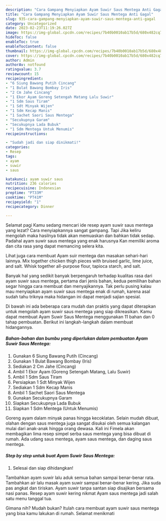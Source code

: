 ```yaml
---
description: "Cara Gampang Menyiapkan Ayam Suwir Saus Mentega Anti Gagal"
title: "Cara Gampang Menyiapkan Ayam Suwir Saus Mentega Anti Gagal"
slug: 935-cara-gampang-menyiapkan-ayam-suwir-saus-mentega-anti-gagal
category: Uncategorized
date: 2023-02-23T11:19:26.027Z
image: https://img-global.cpcdn.com/recipes/7b40b0010ab17b5d/680x482cq70/ayam-suwir-saus-mentega-foto-resep-utama.jpg
hideToc: false
enableToc: true
enableTocContent: false
thumbnail: https://img-global.cpcdn.com/recipes/7b40b0010ab17b5d/680x482cq70/ayam-suwir-saus-mentega-foto-resep-utama.jpg
cover: https://img-global.cpcdn.com/recipes/7b40b0010ab17b5d/680x482cq70/ayam-suwir-saus-mentega-foto-resep-utama.jpg
author: Admin
authorAv: notfound
ratingvalue: 3.7
reviewcount: 15
recipeingredient:
- "6 Siung Bawang Putih Cincang"
- "1 Bulat Bawang Bombay Iris"
- "2 Cm Jahe Cincang"
- "1 Ekor Ayam Goreng Setengah Matang Lalu Suwir"
- "1 Sdm Saus Tiram"
- "1 Sdt Minyak Wijen"
- "1 Sdm Kecap Manis"
- "1 Sachet Saori Saus Mentega"
- "Secukupnya Garam"
- "Secukupnya Lada Bubuk"
- "1 Sdm Mentega Untuk Menumis"
recipeinstructions:

- "Sudah jadi dan siap dinikmati!"
categories:
- Resep
tags:
- ayam
- suwir
- saus

katakunci: ayam suwir saus 
nutrition: 236 calories
recipecuisine: Indonesian
preptime: "PT33M"
cooktime: "PT41M"
recipeyield: "1"
recipecategory: Dinner

---
```



Selamat pagi Kamu sedang mencari ide resep ayam suwir saus mentega yang lezat? Cara menyiapkannya sangat gampang. Tapi Jika keliru mengolah maka hasilnya tidak akan memuaskan dan bahkan tidak sedap. Padahal ayam suwir saus mentega yang enak harusnya Kan memiliki aroma dan cita rasa yang dapat memancing selera kita.


Lihat juga cara membuat Ayam suir mentega dan masakan sehari-hari lainnya. Mix together chicken thigh pieces with bruised garlic, lime juice, and salt. Whisk together all-purpose flour, tapioca starch, and salt.

Banyak hal yang sedikit banyak berpengaruh terhadap kualitas rasa dari ayam suwir saus mentega, pertama dari jenis bahan, kedua pemilihan bahan segar hingga cara membuat dan menyajikannya. Tak perlu pusing kalau mau menyiapkan ayam suwir saus mentega enak di rumah, karena asal sudah tahu triknya maka hidangan ini dapat menjadi sajian spesial.


Di bawah ini ada beberapa cara mudah dan praktis yang dapat diterapkan untuk mengolah ayam suwir saus mentega yang siap dikreasikan. Kamu dapat membuat Ayam Suwir Saus Mentega menggunakan 11 bahan dan 0 tahap pembuatan. Berikut ini langkah-langkah dalam membuat hidangannya.

<!--inarticleads1-->

##### Bahan-bahan dan bumbu yang diperlukan dalam pembuatan Ayam Suwir Saus Mentega:

1. Gunakan 6 Siung Bawang Putih (Cincang)
1. Gunakan 1 Bulat Bawang Bombay (Iris)
1. Sediakan 2 Cm Jahe (Cincang)
1. Ambil 1 Ekor Ayam (Goreng Setengah Matang, Lalu Suwir)
1. Ambil 1 Sdm Saus Tiram
1. Persiapkan 1 Sdt Minyak Wijen
1. Sediakan 1 Sdm Kecap Manis
1. Ambil 1 Sachet Saori Saus Mentega
1. Gunakan Secukupnya Garam
1. Siapkan Secukupnya Lada Bubuk
1. Siapkan 1 Sdm Mentega (Untuk Menumis)


Goreng ayam dalam minyak panas hingga kecoklatan. Selain mudah dibuat, olahan dengan saus mentega juga sangat disukai oleh semua kalangan mulai dari anak-anak hingga orang dewasa. Kali ini Fimela akan membagikan lima resep simpel serba saus mentega yang bisa dibuat di rumah. Ada udang saus mentega, ayam saus mentega, dan daging saus mentega. 

<!--inarticleads2-->

##### Step by step untuk buat Ayam Suwir Saus Mentega:


1. Selesai dan siap dihidangkan!

Tambahkan ayam suwir lalu aduk semua bahan sampai benar-benar rata. Tambahkan air lalu masak ayam suwir sampai benar-benar kering. Jika suda pas angkat dan tiriskan. Ayam suwir tanpa santan siap disajikan bersama nasi panas. Resep ayam suwir kering nikmat Ayam saus mentega jadi salah satu menu tanggal tua. 

Gimana nih? Mudah bukan? Itulah cara membuat ayam suwir saus mentega yang bisa kamu lakukan di rumah. Selamat menikmati
